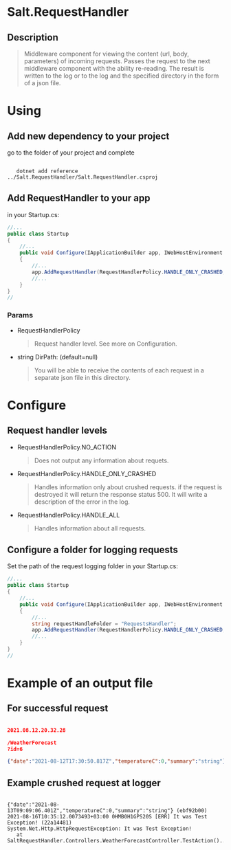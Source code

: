 # Salt.RequestHandler

## Description

> Middleware component for viewing the content (url, body, parameters) of incoming requests. Passes the request to the next middleware component with the ability re-reading. The result is written to the log or to the log and the specified directory in the form of a json file.

# Using

## Add new dependency to your project

go to the folder of your project and complete

```console

   dotnet add reference ../Salt.RequestHandler/Salt.RequestHandler.csproj

```

## Add RequestHandler to your app

in your Startup.cs:
```c#
//...
public class Startup
{
    //...
    public void Configure(IApplicationBuilder app, IWebHostEnvironment env, ILoggerFactory loggerFactory)
    {
        //...
        app.AddRequestHandler(RequestHandlerPolicy.HANDLE_ONLY_CRASHED, DirPath);
        //...
    }
}
//
```

### Params

* RequestHandlerPolicy 

    >Request handler level. See more on Configuration.

* string DirPath: (default=null)

    >You will be able to receive the contents of each request in a separate json file in this directory.

# Configure

## Request handler levels

* RequestHandlerPolicy.NO_ACTION

   >Does not output any information about requets.

* RequestHandlerPolicy.HANDLE_ONLY_CRASHED

   >Handles information only about crushed requests. if the request is destroyed it will return the response status 500. It will write a description of the error in the log.

* RequestHandlerPolicy.HANDLE_ALL

   >Handles information about all requests.

## Configure a folder for logging requests

Set the path of the request logging folder in your Startup.cs:
```c#
//...
public class Startup
{
    //...
    public void Configure(IApplicationBuilder app, IWebHostEnvironment env, ILoggerFactory loggerFactory)
    {
        //...
        string requestHandleFolder = "RequestsHandler";
        app.AddRequestHandler(RequestHandlerPolicy.HANDLE_ONLY_CRASHED, requestHandleFolder);
        //...
    }
}
//
```

# Example of an output file

## For successful request

```json

2021.08.12.20.32.28

/WeatherForecast
?id=6

{"date":"2021-08-12T17:30:50.817Z","temperatureC":0,"summary":"string"}

```

## Example crushed request at logger

```console

{"date":"2021-08-13T09:09:06.401Z","temperatureC":0,"summary":"string"} (ebf92b00)
2021-08-16T10:35:12.0073493+03:00 0HMB0H1GPS20S [ERR] It was Test Exception! (22a14481)
System.Net.Http.HttpRequestException: It was Test Exception!
   at SaltRequestHandler.Controllers.WeatherForecastController.TestAction()...

```